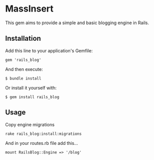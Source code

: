 # MassInsert

This gem aims to provide a simple and basic blogging engine in Rails.

## Installation

Add this line to your application's Gemfile:

    gem 'rails_blog'

And then execute:

    $ bundle install

Or install it yourself with:

    $ gem install rails_blog

## Usage

Copy engine migrations

    rake rails_blog:install:migrations

And in your routes.rb file add this...

    mount RailsBlog::Engine => '/blog'
